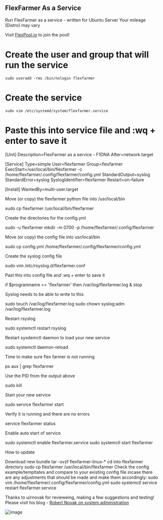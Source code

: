 ## **FlexFarmer As a Service**
Run FlexFarmer as a service - written for Ubuntu Server
Your mileage (Distro) may vary

Visit [FlexPool.io](https://flexpool.io) to join the pool!


# **Create the user and group that will run the service**

`sudo useradd -rms /bin/nologin flexfarmer`

# **Create the service**

`sudo vim /etc/systemd/system/flexfarmer.service`

# **Paste this into service file and :wq + enter to save it**

[Unit]
Description=FlexFarmer as a service - F1DNA
After=network.target

[Service]
Type=simple
User=flexfarmer
Group=flexfarmer
ExecStart=/usr/local/bin/flexfarmer -c /home/flexfarmer/.config/flexfarmer/config.yml
StandardOutput=syslog
StandardError=syslog
SyslogIdentifier=flexfarmer
Restart=on-failure

[Install]
WantedBy=multi-user.target

Move (or copy) the flexfarmer python file into /usr/local/bin

sudo cp flexfarmer /usr/local/bin/flexfarmer 

Create the directories for the config.yml

sudo -u flexfarmer mkdir -m 0700 -p /home/flexfarmer/.config/flexfarmer

Move (or copy) the config file into usr/local/bin

sudo cp config.yml /home/flexfarmer/.config/flexfarmer/config.yml

Create the syslog config file

sudo vim /etc/rsyslog.d/flexfarmer.conf

Past this into config file and :wq + enter to save it

if $programname == 'flexfarmer' then /var/log/flexfarmer.log
& stop

Syslog needs to be able to write to this

sudo touch /var/log/flexfarmer.log
sudo chown syslog:adm /var/log/flexfarmer.log

Restart rsyslog

sudo systemctl restart rsyslog

Restart sysdemctl daemon to load your new service

sudo systemctl daemon-reload

Time to make sure flex farmer is not running

ps aux | grep flexfarmer

Use the PID from the output above

sudo kill <PID>

Start your new service

sudo service flexfarmer start

Verify it is running and there are no errors

service flexfarmer status

Enable auto start of service

sudo systemctl enable flexfarmer.service
sudo systemctl start flexfarmer

How to update

Download new bundle
tar -xvzf flexfarmer-linux-*
cd into flexfarmer directory
sudo cp flexfarmer /usr/local/bin/flexfarmer
Check the config example/templtates and compare to your existing config file incase there are any adjustments that should be made and make them accordingly:
sudo vim /home/flexfarmer/.config/flexfarmer/config.yml
sudo systemctl service restart flexfarmer.service

Thanks to u/rnovak for revieweing, making a few suggestions and testing!
  Please visit his blog - [Robert Novak on system administration](https://rsts11.com/)
  
  ![image](https://user-images.githubusercontent.com/61926834/128132572-577c0d7c-f879-4677-88a6-02347bd83a83.png)

  
  

